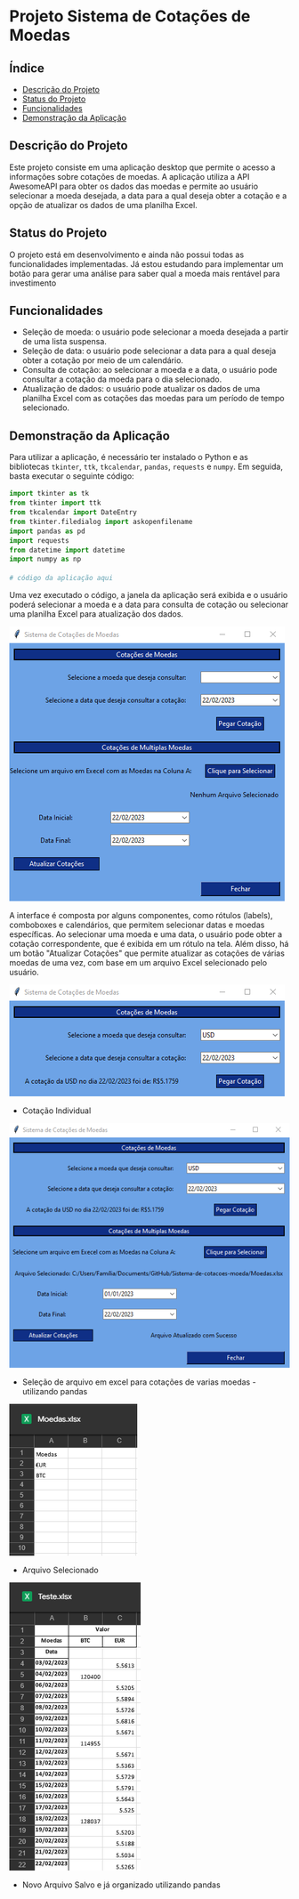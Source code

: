 # Projeto Sistema de Cotações de Moedas

## Índice

* [Descrição do Projeto](#descrição-do-projeto)
* [Status do Projeto](#status-do-projeto)
* [Funcionalidades](#funcionalidades)
* [Demonstração da Aplicação](#demonstração-da-aplicação)

## Descrição do Projeto

Este projeto consiste em uma aplicação desktop que permite o acesso a informações sobre cotações de moedas. A aplicação utiliza a API AwesomeAPI para obter os dados das moedas e permite ao usuário selecionar a moeda desejada, a data para a qual deseja obter a cotação e a opção de atualizar os dados de uma planilha Excel.

## Status do Projeto

O projeto está em desenvolvimento e ainda não possui todas as funcionalidades implementadas. Já estou estudando para implementar um botão para gerar uma análise para saber qual a moeda mais rentável para investimento

## Funcionalidades

* Seleção de moeda: o usuário pode selecionar a moeda desejada a partir de uma lista suspensa.
* Seleção de data: o usuário pode selecionar a data para a qual deseja obter a cotação por meio de um calendário.
* Consulta de cotação: ao selecionar a moeda e a data, o usuário pode consultar a cotação da moeda para o dia selecionado.
* Atualização de dados: o usuário pode atualizar os dados de uma planilha Excel com as cotações das moedas para um período de tempo selecionado.

## Demonstração da Aplicação

Para utilizar a aplicação, é necessário ter instalado o Python e as bibliotecas `tkinter`, `ttk`, `tkcalendar`, `pandas`, `requests` e `numpy`. Em seguida, basta executar o seguinte código:

```python
import tkinter as tk
from tkinter import ttk
from tkcalendar import DateEntry
from tkinter.filedialog import askopenfilename
import pandas as pd
import requests
from datetime import datetime
import numpy as np

# código da aplicação aqui
```

Uma vez executado o código, a janela da aplicação será exibida e o usuário poderá selecionar a moeda e a data para consulta de cotação ou selecionar uma planilha Excel para atualização dos dados.

![Tela](https://github.com/JuarezSSJ/Sistema-de-cotacoes-moeda/blob/main/Img/Tela.png?raw=true)

A interface é composta por alguns componentes, como rótulos (labels), comboboxes e calendários, que permitem selecionar datas e moedas específicas. Ao selecionar uma moeda e uma data, o usuário pode obter a cotação correspondente, que é exibida em um rótulo na tela. Além disso, há um botão "Atualizar Cotações" que permite atualizar as cotações de várias moedas de uma vez, com base em um arquivo Excel selecionado pelo usuário.

![Cotação Individual](https://github.com/JuarezSSJ/Sistema-de-cotacoes-moeda/blob/main/Img/Cota%C3%A7%C3%A3o%20individual.png?raw=true)

* Cotação Individual

![Varias Cotação e Seleção de arquivo](https://github.com/JuarezSSJ/Sistema-de-cotacoes-moeda/blob/main/Img/Atualiza%C3%A7%C3%A3o%20em%20arquivo.png?raw=true)

* Seleção de arquivo em excel para cotações de varias moedas - utilizando pandas

![Arquivo selecionado](https://github.com/JuarezSSJ/Sistema-de-cotacoes-moeda/blob/main/Img/excel%20para%20multiplas%20cota%C3%A7%C3%B5es.png?raw=true)

* Arquivo Selecionado

![Novo Arquivo Já com as Cotações](https://github.com/JuarezSSJ/Sistema-de-cotacoes-moeda/blob/main/Img/excel%20organizado%20e%20salvo.png?raw=true)

* Novo Arquivo Salvo e já organizado utilizando pandas
